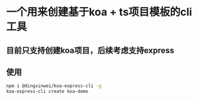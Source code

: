 # 一个用来创建基于koa + ts项目模板的cli工具
## 目前只支持创建koa项目，后续考虑支持express
## 使用
```bash
npm i @dingxinwei/koa-express-cli -g
koa-express-cli create koa-demo
```